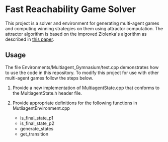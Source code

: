 # Fast Reachability Game Solver
This project is a solver and environment for generating multi-agent games and computing winning strategies on them using
attractor computation. The attractor algorithm is based on the improved Ziolenka's algorithm as described in 
[this paper](https://www.sciencedirect.com/science/article/pii/S1877050917306853).

## Usage
The file Environments/Multiagent_Gymnasium/test.cpp demonstrates how to use the code in this repository. To modify this
project for use with other multi-agent games follow the steps below.


1. Provide a new implementation of MultiagentState.cpp that conforms to the MultiagentState.h header file.
2. Provide appropriate definitions for the following functions in MutliagentEnvironment.cpp

   - is\_final\_state\_p1
   - is\_final\_state\_p2
   - generate\_states
   - get\_transition
